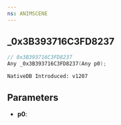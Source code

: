 ```yaml
---
ns: ANIMSCENE
---
```

## _0x3B393716C3FD8237

```c
// 0x3B393716C3FD8237
Any _0x3B393716C3FD8237(Any p0);
```

```
NativeDB Introduced: v1207
```

## Parameters
* **p0**:

